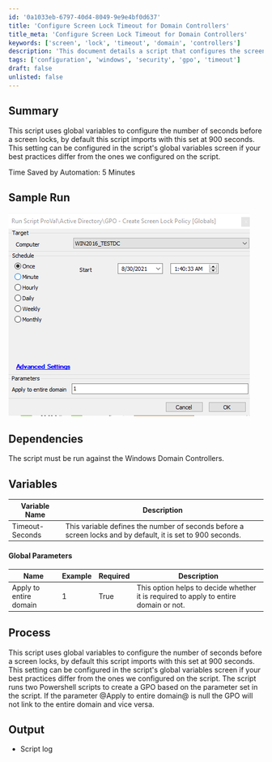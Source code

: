 ```yaml
---
id: '0a1033eb-6797-40d4-8049-9e9e4bf0d637'
title: 'Configure Screen Lock Timeout for Domain Controllers'
title_meta: 'Configure Screen Lock Timeout for Domain Controllers'
keywords: ['screen', 'lock', 'timeout', 'domain', 'controllers']
description: 'This document details a script that configures the screen lock timeout for Windows Domain Controllers using global variables. By default, the timeout is set to 900 seconds, but it can be adjusted according to your organization's best practices. The script includes parameters for applying the settings to the entire domain and logs the output for review.'
tags: ['configuration', 'windows', 'security', 'gpo', 'timeout']
draft: false
unlisted: false
---
```

## Summary

This script uses global variables to configure the number of seconds before a screen locks, by default this script imports with this set at 900 seconds. This setting can be configured in the script's global variables screen if your best practices differ from the ones we configured on the script.

Time Saved by Automation: 5 Minutes

## Sample Run

![Sample Run](../../../static/img/GPO---Create-Screen-Lock-Policy-Globals/image_1.png)

## Dependencies

The script must be run against the Windows Domain Controllers.

## Variables

| Variable Name     | Description                                                                                       |
|-------------------|---------------------------------------------------------------------------------------------------|
| Timeout-Seconds   | This variable defines the number of seconds before a screen locks and by default, it is set to 900 seconds. |

#### Global Parameters

| Name                          | Example | Required | Description                                                                                   |
|-------------------------------|---------|----------|-----------------------------------------------------------------------------------------------|
| Apply to entire domain        | 1       | True     | This option helps to decide whether it is required to apply to entire domain or not.          |

## Process

This script uses global variables to configure the number of seconds before a screen locks, by default this script imports with this set at 900 seconds. This setting can be configured in the script's global variables screen if your best practices differ from the ones we configured on the script. The script runs two Powershell scripts to create a GPO based on the parameter set in the script. If the parameter @Apply to entire domain@ is null the GPO will not link to the entire domain and vice versa.

## Output

- Script log







